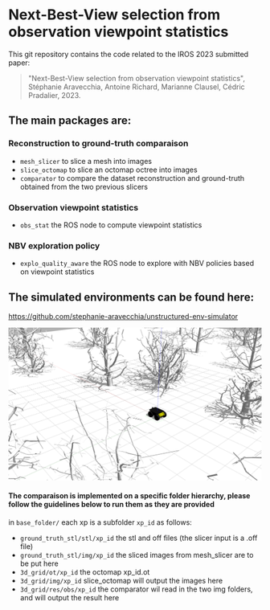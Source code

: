 # Next-Best-View selection from observation viewpoint statistics

This git repository contains the code related to the IROS 2023 submitted paper:  
> "Next-Best-View selection from observation viewpoint statistics", Stéphanie Aravecchia, Antoine Richard, Marianne Clausel, Cédric Pradalier, 2023.

## The main packages are:

### Reconstruction to ground-truth comparaison
* `mesh_slicer` to slice a mesh into images
* `slice_octomap` to slice an octomap octree into images
* `comparator` to compare the dataset reconstruction and ground-truth obtained from the two previous slicers

### Observation viewpoint statistics
* `obs_stat` the ROS node to compute viewpoint statistics

### NBV exploration policy
* `explo_quality_aware` the ROS node to explore with NBV policies based on viewpoint statistics

## The simulated environments can be found here:
https://github.com/stephanie-aravecchia/unstructured-env-simulator

<img title="Simu" src="https://github.com/stephanie-aravecchia/unstructured-env-simulator/blob/main/pics/simu-environment.png" alt="Simu" width="600">



#### The comparaison is implemented on a specific folder hierarchy, please follow the guidelines below to run them as they are provided
in `base_folder/` each xp is a subfolder `xp_id` as follows:
* `ground_truth_stl/stl/xp_id`  the stl and off files (the slicer input is a .off file)
* `ground_truth_stl/img/xp_id`  the sliced images from mesh_slicer are to be put here
* `3d_grid/ot/xp_id`  the octomap xp_id.ot
* `3d_grid/img/xp_id` slice_octomap will output the images here
* `3d_grid/res/obs/xp_id` the comparator wil read in the two img folders, and will output the result here
